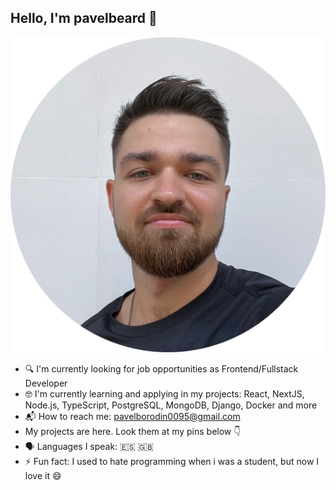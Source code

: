 ## Hello, I'm pavelbeard 👋

![i-am](./images/iam.webp#image)

- 🔍 I'm currently looking for job opportunities as Frontend/Fullstack Developer
- 🤓 I'm currently learning and applying in my projects: React, NextJS, Node.js, TypeScript, PostgreSQL, MongoDB, Django, Docker and more
- 📬 How to reach me: <pavelborodin0095@gmail.com>
- My projects are here. Look them at my pins below 👇
- 🗣️ Languages I speak: 🇪🇸 🇬🇧
- ⚡️ Fun fact: I used to hate programming when i was a student, but now I love it 😄

<!--
**pavelbeard/pavelbeard** is a ✨ _special_ ✨ repository because its `README.md` (this file) appears on your GitHub profile.

Here are some ideas to get you started:

- 🔭 I’m currently working on ...
- 🌱 I’m currently learning ...
- 👯 I’m looking to collaborate on ...
- 🤔 I’m looking for help with ...
- 💬 Ask me about ...
- 📫 How to reach me: ...
- 😄 Pronouns: ...
- ⚡ Fun fact: ...
-->
